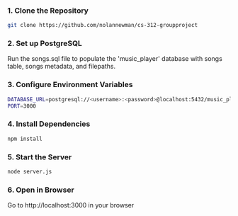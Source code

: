 ### 1. Clone the Repository
```bash
git clone https://github.com/nolannewman/cs-312-groupproject
```

### 2. Set up PostgreSQL
Run the songs.sql file to populate the 'music_player' database with songs table, songs metadata, and filepaths.

### 3. Configure Environment Variables
```bash
DATABASE_URL=postgresql://<username>:<password>@localhost:5432/music_player
PORT=3000
```

### 4. Install Dependencies
```bash
npm install
```

### 5. Start the Server
```bash
node server.js
```

### 6. Open in Browser
Go to http://localhost:3000 in your browser

